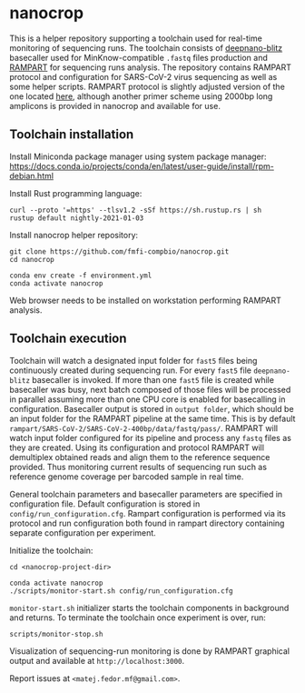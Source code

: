 # nanocrop

This is a helper repository supporting a toolchain used for real-time monitoring of sequencing runs. The toolchain consists of [deepnano-blitz](https://github.com/fmfi-compbio/deepnano-blitz) basecaller used for MinKnow-compatible `.fastq` files production and [RAMPART](https://artic.network/rampart) for sequencing runs analysis. The repository contains RAMPART protocol and configuration for SARS-CoV-2 virus sequencing as well as some helper scripts. RAMPART protocol is slightly adjusted version of the one located [here](https://github.com/artic-network/artic-ncov2019), although another primer scheme using 2000bp long amplicons is provided in nanocrop and available for use.

## Toolchain installation

Install Miniconda package manager using system package manager: https://docs.conda.io/projects/conda/en/latest/user-guide/install/rpm-debian.html

Install Rust programming language:

```
curl --proto '=https' --tlsv1.2 -sSf https://sh.rustup.rs | sh
rustup default nightly-2021-01-03
```

Install nanocrop helper repository:

```
git clone https://github.com/fmfi-compbio/nanocrop.git
cd nanocrop

conda env create -f environment.yml
conda activate nanocrop
```


Web browser needs to be installed on workstation performing RAMPART analysis.

## Toolchain execution

Toolchain will watch a designated input folder for `fast5` files being continuously created during sequencing run. For every `fast5` file `deepnano-blitz` basecaller is invoked. If more than one `fast5` file is created while basecaller was busy, next batch composed of those files will be processed in parallel assuming more than one CPU core is enabled for basecalling in configuration. Basecaller output is stored in `output folder`, which should be an input folder for the RAMPART pipeline at the same time. This is by default `rampart/SARS-CoV-2/SARS-CoV-2-400bp/data/fastq/pass/`. RAMPART will watch input folder configured for its pipeline and process any `fastq` files as they are created. Using its configuration and protocol RAMPART will demultiplex obtained reads and align them to the reference sequence provided. Thus monitoring current results of sequencing run such as reference genome coverage per barcoded sample in real time.

General toolchain parameters and basecaller parameters are specified in configuration file. Default configuration is stored in `config/run_configuration.cfg`. Rampart configuration is performed via its protocol and run configuration both found in rampart directory containing separate configuration per experiment.

Initialize the toolchain:

```
cd <nanocrop-project-dir>

conda activate nanocrop
./scripts/monitor-start.sh config/run_configuration.cfg
```

`monitor-start.sh` initializer starts the toolchain components in background and returns. To terminate the toolchain once experiment is over, run:

```
scripts/monitor-stop.sh
```

Visualization of sequencing-run monitoring is done by RAMPART graphical output and available at `http://localhost:3000`. 

Report issues at `<matej.fedor.mf@gmail.com>`.